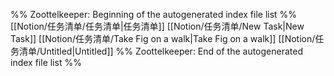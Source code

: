 %% Zoottelkeeper: Beginning of the autogenerated index file list  %%
 [[Notion/任务清单/任务清单|任务清单]]
 [[Notion/任务清单/New Task|New Task]]
 [[Notion/任务清单/Take Fig on a walk|Take Fig on a walk]]
 [[Notion/任务清单/Untitled|Untitled]]
%% Zoottelkeeper: End of the autogenerated index file list  %%
